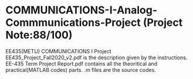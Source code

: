# COMMUNICATIONS-I-Analog-Commmunications-Project (Project Note:88/100) 
EE435(METU) COMMUNICATIONS I Project<br/>
EE435_Project_Fall2020_v2.pdf is the description given by the instructions.<br/>
EE-435 Term Project Report.pdf contains all the theoritical and practical(MATLAB codes) parts.
.m files are the source codes.
